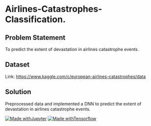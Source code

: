 # Airlines-Catastrophes-Classification.

## Problem Statement
To predict the extent of devastation in airlines catastrophe events.

## Dataset
Link: https://www.kaggle.com/c/european-airlines-catastrophes/data

## Solution
Preprocessed data and implemented a DNN to predict the extent of devastation in airlines catastrophe events.

[![Made withJupyter](https://img.shields.io/badge/Made%20with-Jupyter-orange?style=for-the-badge&logo=Jupyter)](https://jupyter.org/try) [![Made withTensorflow](https://img.shields.io/badge/Made%20with-Tensorflow-blue?style=for-the-badge&logo=Tensorflow)](https://jupyter.org/try)
